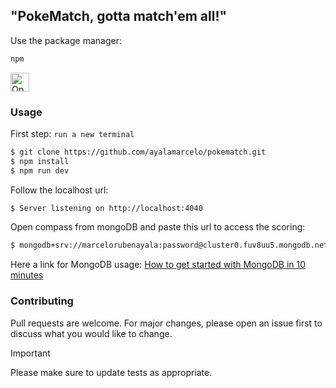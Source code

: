## "PokeMatch, gotta match'em all!"

Use the package manager:

```bash
npm
```

<a href="https://github1s.com/lorenzboss/pokematch/blob/main/.devcontainer/devcontainer.json">
  <img src="https://img.shields.io/badge/Open_in-DevContainer-blue?logo=visual-studio-code" alt="Open in Visual Studio Code" height="30">
</a>

### Usage

First step: `run a new terminal`

```bash
$ git clone https://github.com/ayalamarcelo/pokematch.git
$ npm install
$ npm run dev
```

Follow the localhost url:

```bash
$ Server listening on http://localhost:4040
```

Open compass from mongoDB and paste this url to access the scoring:

```bash
$ mongodb+srv://marcelorubenayala:password@cluster0.fuv8uu5.mongodb.net/pokeDB
```

Here a link for MongoDB usage: [How to get started with MongoDB in 10 minutes](https://www.freecodecamp.org/news/learn-mongodb-a4ce205e7739/)

### Contributing

Pull requests are welcome. For major changes, please open an issue first
to discuss what you would like to change.

> [!important]
> Please make sure to update tests as appropriate.
